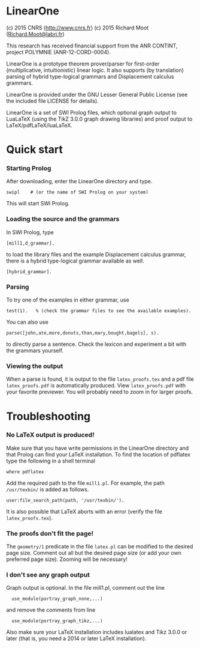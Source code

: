 #   LinearOne

(c) 2015 CNRS         (http://www.cnrs.fr)
(c) 2015 Richard Moot (Richard.Moot@labri.fr)

This research has received financial support from the ANR CONTINT, project POLYMNIE (ANR-12-CORD-0004). 

LinearOne is a prototype theorem prover/parser for first-order (multiplicative, intuitionistic) linear logic. It also supports (by translation) parsing of hybrid type-logical grammars and Displacement calculus grammars.

LinearOne is provided under the GNU Lesser General Public License (see the included file LICENSE for details).

LinearOne is a set of SWI Prolog files, which optional graph output to LuaLaTeX (using the TikZ 3.0.0 graph drawing libraries) and proof output to LaTeX/pdfLaTeX/luaLaTeX.

#  Quick start

### Starting Prolog

After downloading, enter the LinearOne directory and type.

```
swipl    # (or the name of SWI Prolog on your system)
```

This will start SWI Prolog.

### Loading the source and the grammars

In SWI Prolog, type

```
[mill1,d_grammar].
```

to load the library files and the example Displacement calculus grammar, there is a hybrid type-logical grammar available as well.

```
[hybrid_grammar].
```

### Parsing

To try one of the examples in either grammar, use

```
test(1).   % (check the grammar files to see the available examples).
```

You can also use

```
parse([john,ate,more,donuts,than,mary,bought,bagels], s).
```

to directly parse a sentence. Check the lexicon and experiment a bit with the grammars yourself.

### Viewing the output

When a parse is found, it is output to the file `latex_proofs.tex` and a pdf file `latex_proofs.pdf` is automatically produced. View `latex_proofs.pdf` with your favorite previewer. You will probably need to zoom in for larger proofs.

# Troubleshooting


### No LaTeX output is produced!

Make sure that you have write permissions in the LinearOne directory and that Prolog can find your LaTeX installation. To find the location of pdflatex type the following in a shell terminal

```
where pdflatex
```

Add the required path to the file `mill1.pl`. For example, the path `/usr/texbin/` is added as follows.

```
user:file_search_path(path, '/usr/texbin/').
```

It is also possible that LaTeX aborts with an error (verify the file `latex_proofs.tex`).

### The proofs don't fit the page!

The `geometry/1` predicate in the file `latex.pl` can be modified to the desired page size. Comment out all but the desired page size (or add your own preferred page size). Zooming will be necessary!

### I don't see any graph output

Graph output is optional. In the file mill1.pl, comment out the line

```
  use_module(portray_graph_none,...)
```

and remove the comments from line

```
  use_module(portray_graph_tikz,...)
```

Also make sure your LaTeX installation includes lualatex and Tikz 3.0.0 or later (that is, you need a 2014 or later LaTeX installation).
